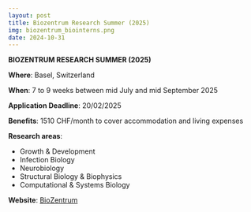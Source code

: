 ```yaml
---
layout: post
title: Biozentrum Research Summer (2025) 
img: biozentrum_biointerns.png
date: 2024-10-31
---
```


**BIOZENTRUM RESEARCH SUMMER (2025)**

**Where**: Basel, Switzerland 

**When**: 7 to 9 weeks between mid July and mid September 2025

**Application Deadline**: 20/02/2025

**Benefits**: 1510 CHF/month to cover accommodation and living expenses

**Research areas**: 

 * Growth & Development
 * Infection Biology
 * Neurobiology 
 * Structural Biology & Biophysics
 * Computational & Systems Biology

**Website**: [BioZentrum](https://www.biozentrum.unibas.ch/education/summer-schools/biozentrum-research-summer/)
